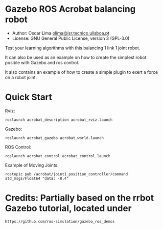 Gazebo ROS Acrobat balancing robot
===

* Author: Oscar Lima <olima@isr.tecnico.ulisboa.pt>
* License: GNU General Public License, version 3 (GPL-3.0)

Test your learning algorithms with this balancing 1 link 1 joint robot.

It can also be used as an example on how to create the simplest robot posible
with Gazebo and ros control.

It also contains an example of how to create a simple plugin to exert a force on a robot joint.

Quick Start
===

Rviz:

    roslaunch acrobat_description acrobat_rviz.launch

Gazebo:

    roslaunch acrobat_gazebo acrobat_world.launch

ROS Control:

    roslaunch acrobat_control acrobat_control.launch

Example of Moving Joints:

    rostopic pub /acrobat/joint1_position_controller/command std_msgs/Float64 "data: -0.4"

Credits: Partially based on the rrbot Gazebo tutorial, located under
===

    https://github.com/ros-simulation/gazebo_ros_demos
